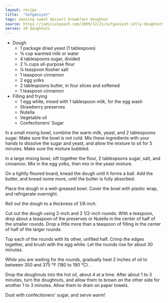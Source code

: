 ```yaml
---
layout: recipe
title:  "Sufganiyot"
tags: amazing sweet dessert breakfast doughnut
source: https://judicialpeach.com/2009/12/21/sufganiyot-jelly-doughnuts/
serves: 20 doughnuts
---
```

* Dough
  * 1 package dried yeast (1 tablespoon)
  * ¾ cup warmed milk or water
  * 4 tablespoons sugar, divided
  * 2 ½ cups all-purpose flour
  * ¼ teaspoon Kosher salt
  * 1 teaspoon cinnamon
  * 2 egg yolks
  * 2 tablespoons butter, in four slices and softened
  * 1 teaspoon cinnamon
* Filling and frying
  * 1 egg white, mixed with 1 tablespoon milk, for the egg wash
  * Strawberry preserves
  * Nutella
  * Vegetable oil
  * Confectioners’ Sugar

In a small mixing bowl, combine the warm milk, yeast, and 2 tablespoons sugar. Make sure the bowl is not cold. Mix these ingredients with your hands to dissolve the sugar and yeast, and allow the mixture to sit for 5 minutes. Make sure the mixture bubbled.

In a large mixing bowl, sift together the flour, 2 tablespoons sugar, salt, and cinnamon. Mix in the egg yolks, then mix in the yeast mixture.

On a lightly floured board, knead the dough until it forms a ball. Add the butter, and knead some more, until the butter is fully absorbed.

Place the dough in a well-greased bowl. Cover the bowl with plastic wrap, and refrigerate overnight.

Roll out the dough to a thickness of 1/8 inch.

Cut out the dough using 2-inch and 2 1/2-inch rounds. With a teaspoon, drop about a teaspoon of the preserves or Nutella in the center of half of the smaller rounds. Drop a little more than a teaspoon of filling in the center of half of the larger rounds.

Top each of the rounds with its other, unfilled half. Crimp the edges together, and brush with the egg white. Let the rounds rise for about 30 minutes.

While you are waiting for the rounds, gradually heat 2 inches of oil to between 350 and 375 °F (180 to 190 °C) .

Drop the doughnuts into the hot oil, about 4 at a time. After about 1 to 3 minutes, turn the doughnuts, and allow them to brown on the other side for another 1 to 3 minutes. Allow them to drain on paper towels.

Dust with confectioners' sugar, and serve warm!
